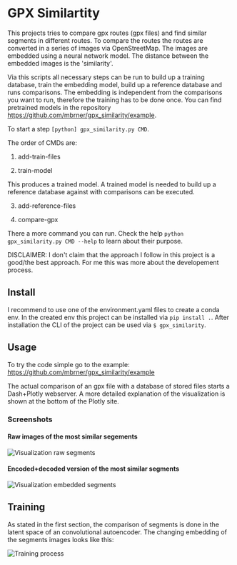 # GPX Similartity

This projects tries to compare gpx routes (gpx files) and find similar segments in different routes. To compare the routes the routes are converted in a series of images via OpenStreetMap. The images are embedded using a neural network model. The distance between the embedded images is the 'similarity'.

Via this scripts all necessary steps can be run to build up a training database, train the embedding model, build up a reference database and runs comparisons. The embedding is independent from the comparisons you want to run, therefore the training has to be done once. You can find pretrained models in the repository https://github.com/mbrner/gpx_similarity/example.

To start a step `[python] gpx_similarity.py CMD`.

The order of CMDs are:

1. add-train-files

2. train-model

This produces a trained model. A trained model is needed to build up a reference database against with comparisons can be executed.

3. add-reference-files

4. compare-gpx

There a more command you can run. Check the help `python gpx_similarity.py CMD --help` to learn about their purpose.

DISCLAIMER: I don't claim that the approach I follow in this project is a good/the best approach. For me this was more about the developement process.


<!--- HIDE IN CLICK --->
## Install

I recommend to use one of the environment.yaml files to create a conda env. In the created env this project can be installed via 
```pip install .```.
After installation the CLI of the project can be used via `$ gpx_similarity`.

## Usage

To try the code simple go to the example: https://github.com/mbrner/gpx_similarity/example

The actual comparison of an gpx file with a database of stored files starts a Dash+Plotly webserver. A more detailed explanation of the visualization is shown at the bottom of the Plotly site.

### Screenshots

#### Raw images of the most similar segements
![Visualization raw segments](./images/screen_1.png)

#### Encoded+decoded version of the most similar segments
![Visualization embedded segments](./images/screen_2.png)

## Training

As stated in the first section, the comparison of segments is done in the latent space of an convolutional autoencoder. The changing embedding of the segments images looks like this:


![Training process](./images/training_process.gif)

